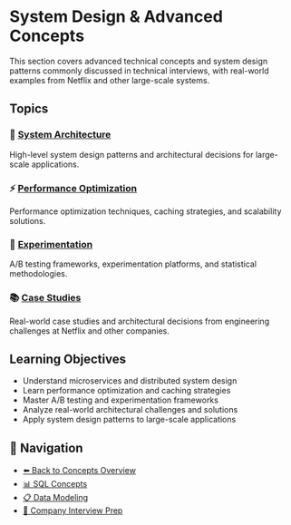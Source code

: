 # System Design & Advanced Concepts

This section covers advanced technical concepts and system design patterns commonly discussed in technical interviews, with real-world examples from Netflix and other large-scale systems.

## Topics

### 🚀 [System Architecture](system-architecture.md)

High-level system design patterns and architectural decisions for large-scale applications.

### ⚡ [Performance Optimization](performance-optimization.md)

Performance optimization techniques, caching strategies, and scalability solutions.

### 🧪 [Experimentation](experimentation.md)

A/B testing frameworks, experimentation platforms, and statistical methodologies.

### 📚 [Case Studies](case-studies.md)

Real-world case studies and architectural decisions from engineering challenges at Netflix and other companies.

## Learning Objectives

- Understand microservices and distributed system design
- Learn performance optimization and caching strategies
- Master A/B testing and experimentation frameworks
- Analyze real-world architectural challenges and solutions
- Apply system design patterns to large-scale applications

## 🔗 Navigation

- [⬅️ Back to Concepts Overview](../README.md)
- [📊 SQL Concepts](../sql/)
- [📋 Data Modeling](../data-modeling/)
- [🏢 Company Interview Prep](../../companies/)

